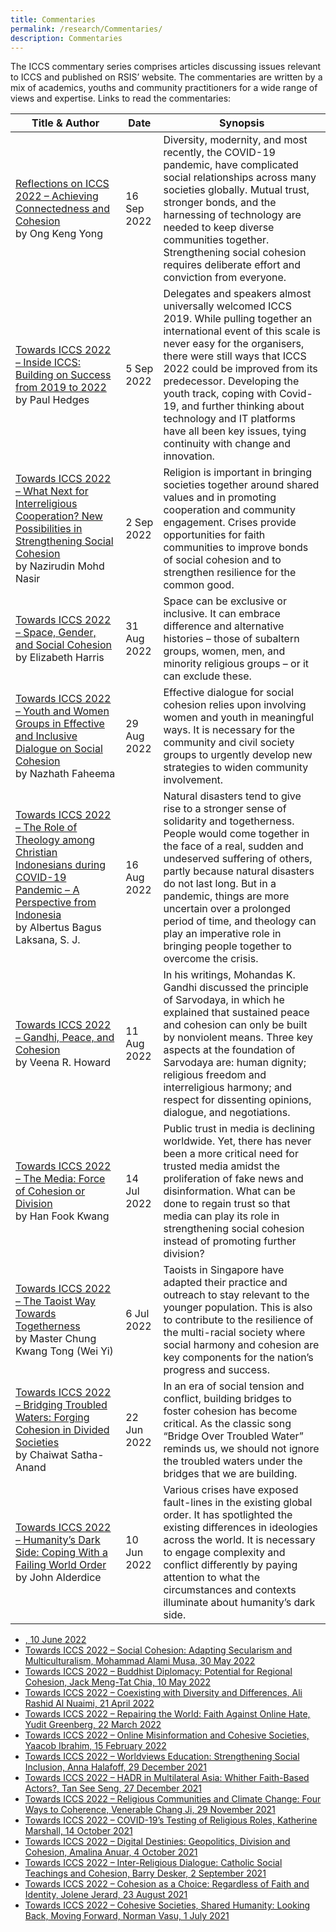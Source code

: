 ```yaml
---
title: Commentaries
permalink: /research/Commentaries/
description: Commentaries
---
```

The ICCS commentary series comprises articles discussing issues relevant to ICCS and published on RSIS’ website. The commentaries are written by a mix of academics, youths and community practitioners for a wide range of views and expertise. Links to read the commentaries:




| Title & Author | Date | Synopsis |
| -------- | -------- | -------- |
| <a href="https://www.rsis.edu.sg/rsis-publication/rsis/reflections-on-iccs-2022-achieving-connectedness-and-cohesion/#.Yyl9DkIRXb0" target="_blank">Reflections on ICCS 2022 – Achieving Connectedness and Cohesion</a><br> by Ong Keng Yong | 16 Sep 2022 | Diversity, modernity, and most recently, the COVID-19 pandemic, have complicated social relationships across many societies globally. Mutual trust, stronger bonds, and the harnessing of technology are needed to keep diverse communities together. Strengthening social cohesion requires deliberate effort and conviction from everyone.   |
| <a href="https://www.rsis.edu.sg/rsis-publication/rsis/towards-iccs-2022-inside-iccs-building-on-success-from-2019-to-2022/#.Yy0QsEIRXb1" target="_blank">Towards ICCS 2022 – Inside ICCS: Building on Success from 2019 to 2022</a><br> by Paul Hedges | 5 Sep 2022 | Delegates and speakers almost universally welcomed ICCS 2019. While pulling together an international event of this scale is never easy for the organisers, there were still ways that ICCS 2022 could be improved from its predecessor. Developing the youth track, coping with Covid-19, and further thinking about technology and IT platforms have all been key issues, tying continuity with change and innovation. |
| <a href="https://www.rsis.edu.sg/rsis-publication/rsis/towards-iccs-2022-what-next-for-interreligious-cooperation-new-possibilities-in-strengthening-social-cohesion/#.YxN_Ls0RXb0" target="_blank">Towards ICCS 2022 – What Next for Interreligious Cooperation? New Possibilities in Strengthening Social Cohesion</a><br> by Nazirudin Mohd Nasir | 2 Sep 2022 | Religion is important in bringing societies together around shared values and in promoting cooperation and community engagement. Crises provide opportunities for faith communities to improve bonds of social cohesion and to strengthen resilience for the common good. |
| <a href="https://www.rsis.edu.sg/rsis-publication/rsis/towards-iccs-2022-space-gender-and-social-cohesion/#.YxN_MM0RXb0" target="_blank">Towards ICCS 2022 – Space, Gender, and Social Cohesion</a><br> by Elizabeth Harris | 31 Aug 2022 | Space can be exclusive or inclusive. It can embrace difference and alternative histories – those of subaltern groups, women, men, and minority religious groups – or it can exclude these. |
| <a href="https://www.rsis.edu.sg/rsis-publication/rsis/towards-iccs-2022-youth-and-women-groups-in-effective-and-inclusive-dialogue-on-social-cohesion/#.YxN_Mc0RXb0" target="_blank">Towards ICCS 2022 – Youth and Women Groups in Effective and Inclusive Dialogue on Social Cohesion</a><br> by Nazhath Faheema | 29 Aug 2022 | Effective dialogue for social cohesion relies upon involving women and youth in meaningful ways. It is necessary for the community and civil society groups to urgently develop new strategies to widen community involvement. |
| <a href="https://www.rsis.edu.sg/rsis-publication/rsis/towards-iccs-2022-the-role-of-theology-among-christian-indonesians-during-covid-19-pandemic-a-perspective-from-indonesia/?doing_wp_cron=1660890638.1196460723876953125000#.Yv8uDywRXb1" target="_blank">Towards ICCS 2022 – The Role of Theology among Christian Indonesians during COVID-19 Pandemic – A Perspective from Indonesia</a><br> by Albertus Bagus Laksana, S. J. | 16 Aug 2022 | Natural disasters tend to give rise to a stronger sense of solidarity and togetherness. People would come together in the face of a real, sudden and undeserved suffering of others, partly because natural disasters do not last long. But in a pandemic, things are more uncertain over a prolonged period of time, and theology can play an imperative role in bringing people together to overcome the crisis. |
| <a href="https://www.rsis.edu.sg/rsis-publication/rsis/towards-iccs-2022-gandhi-peace-and-cohesion/#.Yv8uECwRXb1" target="_blank">Towards ICCS 2022 – Gandhi, Peace, and Cohesion</a><br> by Veena R. Howard | 11 Aug 2022 | In his writings, Mohandas K. Gandhi discussed the principle of Sarvodaya, in which he explained that sustained peace and cohesion can only be built by nonviolent means. Three key aspects at the foundation of Sarvodaya are: human dignity; religious freedom and interreligious harmony; and respect for dissenting opinions, dialogue, and negotiations. |
| <a href="https://www.rsis.edu.sg/rsis-publication/rsis/towards-iccs-2022-the-media-force-of-cohesion-or-division/#.YtjQve8RVhE" target="_blank">Towards ICCS 2022 – The Media: Force of Cohesion or Division</a><br> by Han Fook Kwang | 14 Jul 2022 | Public trust in media is declining worldwide. Yet, there has never been a more critical need for trusted media amidst the proliferation of fake news and disinformation. What can be done to regain trust so that media can play its role in strengthening social cohesion instead of promoting further division? |
| <a href="https://www.rsis.edu.sg/rsis-publication/rsis/towards-iccs-2022-the-taoist-way-towards-togetherness/#.YtjQvu8RVhE" target="_blank">Towards ICCS 2022 – The Taoist Way Towards Togetherness</a><br> by Master Chung Kwang Tong (Wei Yi) | 6 Jul 2022 | Taoists in Singapore have adapted their practice and outreach to stay relevant to the younger population. This is also to contribute to the resilience of the multi-racial society where social harmony and cohesion are key components for the nation’s progress and success. |
| <a href="https://www.rsis.edu.sg/rsis-publication/rsis/towards-iccs-2022-bridging-troubled-waters-forging-cohesion-in-divided-societies/#.YtjQv-8RVhE" target="_blank">Towards ICCS 2022 – Bridging Troubled Waters: Forging Cohesion in Divided Societies</a><br> by Chaiwat Satha-Anand | 22 Jun 2022 | In an era of social tension and conflict, building bridges to foster cohesion has become critical. As the classic song “Bridge Over Troubled Water” reminds us, we should not ignore the troubled waters under the bridges that we are building. |
| <a href="https://www.rsis.edu.sg/rsis-publication/rsis/towards-iccs-2022-humanitys-dark-side-coping-with-a-failing-world-order/#.Yqf3NWARVhE" target="_blank">Towards ICCS 2022 – Humanity’s Dark Side: Coping With a Failing World Order</a><br> by John Alderdice | 10 Jun 2022 | Various crises have exposed fault-lines in the existing global order. It has spotlighted the existing differences in ideologies across the world. It is necessary to engage complexity and conflict differently by paying attention to what the circumstances and contexts illuminate about humanity’s dark side. |


* <a href="" target="_blank">,  10 June 2022</a>
* <a href="https://www.rsis.edu.sg/rsis-publication/rsis/towards-iccs-2022-social-cohesion-adapting-secularism-and-multiculturalism/#.Yqf3NGARVhE" target="_blank">Towards ICCS 2022 – Social Cohesion: Adapting Secularism and Multiculturalism, Mohammad Alami Musa, 30 May 2022</a>
* <a href="https://www.rsis.edu.sg/rsis-publication/rsis/towards-iccs-2022-buddhist-diplomacy-potential-for-regional-cohesion/" target="_blank">Towards ICCS 2022 – Buddhist Diplomacy: Potential for Regional Cohesion, Jack Meng-Tat Chia, 10 May 2022</a>
* <a href="https://www.rsis.edu.sg/rsis-publication/rsis/towards-iccs-2022-coexisting-with-diversity-and-differences/" target="_blank">Towards ICCS 2022 – Coexisting with Diversity and Differences, Ali Rashid Al Nuaimi, 21 April 2022</a>
* <a href="https://www.rsis.edu.sg/rsis-publication/rsis/towards-iccs-2022-repairing-the-world-faith-against-online-hate/" target="_blank">Towards ICCS 2022 – Repairing the World: Faith Against Online Hate, Yudit Greenberg, 22 March 2022</a>
* <a href="https://www.rsis.edu.sg/rsis-publication/rsis/towards-iccs-2022-online-misinformation-and-cohesive-societies/" target="_blank">Towards ICCS 2022 – Online Misinformation and Cohesive Societies, Yaacob Ibrahim, 15 February 2022</a>
* <a href="https://www.rsis.edu.sg/rsis-publication/rsis/towards-iccs-2022-worldviews-education-strengthening-social-inclusion/" target="_blank">Towards ICCS 2022 – Worldviews Education: Strengthening Social Inclusion, Anna Halafoff, 29 December 2021</a>
* <a href="https://www.rsis.edu.sg/rsis-publication/rsis/towards-iccs-2022-hadr-in-multilateral-asia-whither-faith-based-actors/" target="_blank">Towards ICCS 2022 – HADR in Multilateral Asia: Whither Faith-Based Actors?, Tan See Seng, 27 December 2021</a>
* <a href="https://www.rsis.edu.sg/rsis-publication/rsis/towards-iccs-2022-religious-communities-and-climate-change-four-ways-to-coherence/" target="_blank">Towards ICCS 2022 – Religious Communities and Climate Change: Four Ways to Coherence, Venerable Chang Ji, 29 November 2021</a>
* <a href="https://www.rsis.edu.sg/rsis-publication/rsis/towards-iccs-2022-covid-19s-testing-of-religious-roles/" target="_blank">Towards ICCS 2022 – COVID-19’s Testing of Religious Roles, Katherine Marshall, 14 October 2021</a>
* <a href="https://www.rsis.edu.sg/rsis-publication/cms/towards-iccs-2022-digital-destinies-geopolitics-division-and-cohesion/" target="_blank">Towards ICCS 2022 – Digital Destinies: Geopolitics, Division and Cohesion, Amalina Anuar, 4 October 2021</a>
* <a href="https://www.rsis.edu.sg/rsis-publication/rsis/towards-iccs-2022-inter-religious-dialogue-catholic-social-teachings-and-cohesion/" target="_blank">Towards ICCS 2022 – Inter-Religious Dialogue: Catholic Social Teachings and Cohesion, Barry Desker, 2 September 2021</a>
* <a href="https://www.rsis.edu.sg/rsis-publication/rsis/towards-iccs-2022-cohesion-as-a-choice-regardless-of-faith-and-identity/" target="_blank">Towards ICCS 2022 – Cohesion as a Choice: Regardless of Faith and Identity, Jolene Jerard, 23 August 2021</a>
* <a href="https://www.rsis.edu.sg/rsis-publication/cens/towards-iccs-2022-cohesive-societies-shared-humanity-looking-back-moving-forward/" target="_blank">Towards ICCS 2022 – Cohesive Societies, Shared Humanity: Looking Back, Moving Forward, Norman Vasu, 1 July 2021</a>